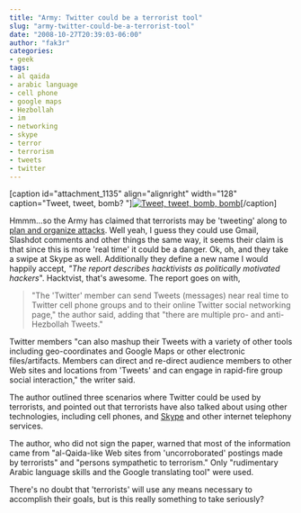 ```yaml
---
title: "Army: Twitter could be a terrorist tool"
slug: "army-twitter-could-be-a-terrorist-tool"
date: "2008-10-27T20:39:03-06:00"
author: "fak3r"
categories:
- geek
tags:
- al qaida
- arabic language
- cell phone
- google maps
- Hezbollah
- im
- networking
- skype
- terror
- terrorism
- tweets
- twitter
---
```


[caption id="attachment_1135" align="alignright" width="128" caption="Tweet, tweet, bomb? "][![Tweet, tweet, bomb, bomb](http://www.fak3r.com/wp-content/uploads/2008/10/twitter-logo.png)](http://www.fak3r.com/wp-content/uploads/2008/10/twitter-logo.png)[/caption]

Hmmm...so the Army has claimed that terrorists may be 'tweeting' along to [plan and organize attacks](http://www.instantmessagingplanet.com/security/article.php/3780961).  Well yeah, I guess they could use Gmail, Slashdot comments and other things the same way, it seems their claim is that since this is more 'real time' it could be a danger.  Ok, oh, and they take a swipe at Skype as well.  Additionally they define a new name I would happily accept, _"The report describes hacktivists as politically motivated hackers_".  Hacktvist, that's awesome.  The report goes on with,


> "The 'Twitter' member can send Tweets (messages) near real time to Twitter cell phone groups and to their online Twitter social networking page," the author said, adding that "there are multiple pro- and anti-Hezbollah Tweets."

Twitter members "can also mashup their Tweets with a variety of other tools including geo-coordinates and Google Maps or other electronic files/artifacts. Members can direct and re-direct audience members to other Web sites and locations from 'Tweets' and can engage in rapid-fire group social interaction," the writer said.

The author outlined three scenarios where Twitter could be used by terrorists, and pointed out that terrorists have also talked about using other technologies, including cell phones, and [ Skype](http://networking.webopedia.com/SHARED/search_action.asp?Term=SKYPE&Template_Name=networking.webopedia.com) and other internet telephony services.

The author, who did not sign the paper, warned that most of the information came from "al-Qaida-like Web sites from 'uncorroborated' postings made by terrorists" and "persons sympathetic to terrorism." Only "rudimentary Arabic language skills and the Google translating tool" were used.


There's no doubt that 'terrorists' will use any means necessary to accomplish their goals, but is this really something to take seriously?
